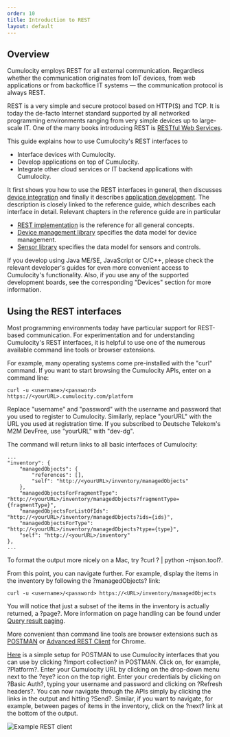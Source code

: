 ```yaml
---
order: 10
title: Introduction to REST
layout: default
---
```

## Overview

Cumulocity employs REST for all external communication. Regardless whether the communication originates from IoT devices, from web applications or from backoffice IT systems — the communication protocol is always REST.

REST is a very simple and secure protocol based on HTTP(S) and TCP. It is today the de-facto Internet standard supported by all networked programming environments ranging from very simple devices up to large-scale IT. One of the many books introducing REST is [RESTful Web Services](http://oreilly.com/catalog/9780596529260).

This guide explains how to use Cumulocity's REST interfaces to

-   Interface devices with Cumulocity.
-   Develop applications on top of Cumulocity.
-   Integrate other cloud services or IT backend applications with Cumulocity.

It first shows you how to use the REST interfaces in general, then discusses [device integration](/guides/rest/device-integration) and finally it describes [application development](/guides/rest/application-development). The description is closely linked to the reference guide, which describes each interface in detail. Relevant chapters in the reference guide are in particular

-   [REST implementation](/guides/reference-guide/rest-implementation) is the reference for all general concepts.
-   [Device management library](/guides/reference-guide/device-management) specifies the data model for device management.
-   [Sensor library](/guides/reference-guide/sensor-library) specifies the data model for sensors and controls.

If you develop using Java ME/SE, JavaScript or C/C++, please check the relevant developer's guides for even more convenient access to Cumulocity's functionality. Also, if you use any of the supported development boards, see the corresponding "Devices" section for more information.

## Using the REST interfaces

Most programming environments today have particular support for REST-based communication. For experimentation and for understanding Cumulocity's REST interfaces, it is helpful to use one of the numerous available command line tools or browser extensions.

For example, many operating systems come pre-installed with the "curl" command. If you want to start browsing the Cumulocity APIs, enter on a command line:

	curl -u <username>/<password> https://<yourURL>.cumulocity.com/platform

Replace "username" and "password" with the username and password that you used to register to Cumulocity. Similarly, replace "yourURL" with the URL you used at registration time. If you subscribed to Deutsche Telekom's M2M DevFree, use "yourURL" with "dev-dg". 

The command will return links to all basic interfaces of Cumulocity:

	...
    "inventory": {
        "managedObjects": {
            "references": [], 
            "self": "http://<yourURL>/inventory/managedObjects"
        }, 
        "managedObjectsForFragmentType": "http://<yourURL>/inventory/managedObjects?fragmentType={fragmentType}", 
        "managedObjectsForListOfIds": "http://<yourURL>/inventory/managedObjects?ids={ids}", 
        "managedObjectsForType": "http://<yourURL>/inventory/managedObjects?type={type}", 
        "self": "http://<yourURL>/inventory"
    },
    ...

To format the output more nicely on a Mac, try ?curl ? | python -mjson.tool?.

From this point, you can navigate further. For example, display the items in the inventory by following the ?managedObjects? link:

    curl -u <username>/<password> https://<URL>/inventory/managedObjects

You will notice that just a subset of the items in the inventory is actually returned, a ?page?. More information on page handling can be found under [Query result paging](/guides/reference-guide/rest-implementation).

More convenient than command line tools are browser extensions such as [POSTMAN](https://chrome.google.com/webstore/detail/postman-rest-client-packa/fhbjgbiflinjbdggehcddcbncdddomop?utm_source=chrome-ntp-launcher) or [Advanced REST Client](https://chrome.google.com/webstore/detail/advanced-rest-client/hgmloofddffdnphfgcellkdfbfbjeloo) for Chrome.

[Here](/images/c8yimages/Cumulocity.json.postman_collection) is a simple setup for POSTMAN to use Cumulocity interfaces that you can use by clicking ?Import collection? in POSTMAN. Click on, for example, ?Platform?. Enter your Cumulocity URL by clicking on the drop-down menu next to the ?eye? icon on the top right. Enter your credentials by clicking on ?Basic Auth?, typing your username and password and clicking on ?Refresh headers?. You can now navigate through the APIs simply by clicking the links in the output and hitting ?Send?. Similar, if you want to navigate, for example, between pages of items in the inventory, click on the ?next? link at the bottom of the output.

![Example REST client](/images/c8yimages/postman.png)
